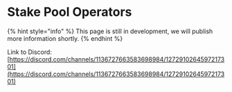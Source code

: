 # Stake Pool Operators

{% hint style="info" %}
This page is still in development, we will publish more information shortly.
{% endhint %}

Link to Discord: [https://discord.com/channels/1136727663583698984/1272910264597217301](https://discord.com/channels/1136727663583698984/1272910264597217301)
